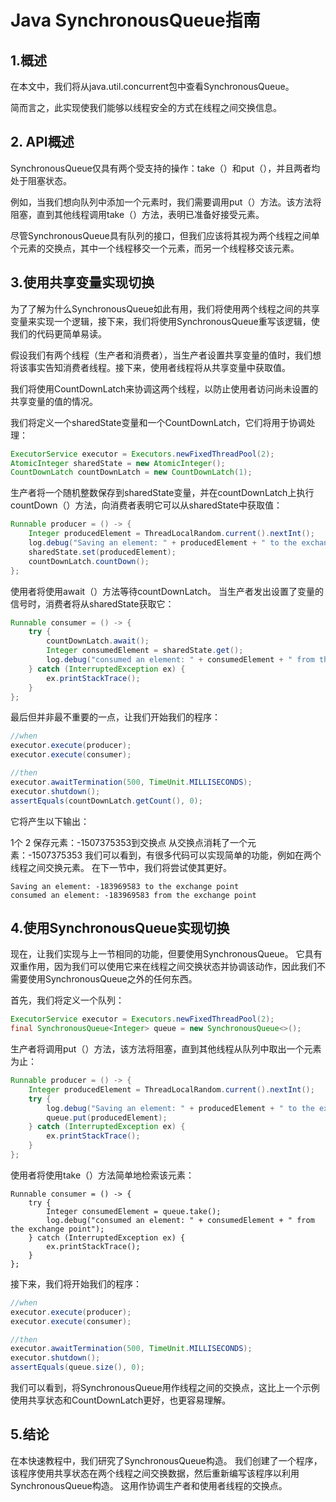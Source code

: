 # Java SynchronousQueue指南

## 1.概述
在本文中，我们将从java.util.concurrent包中查看SynchronousQueue。

简而言之，此实现使我们能够以线程安全的方式在线程之间交换信息。

## 2. API概述
SynchronousQueue仅具有两个受支持的操作：take（）和put（），并且两者均处于阻塞状态。

例如，当我们想向队列中添加一个元素时，我们需要调用put（）方法。该方法将阻塞，直到其他线程调用take（）方法，表明已准备好接受元素。

尽管SynchronousQueue具有队列的接口，但我们应该将其视为两个线程之间单个元素的交换点，其中一个线程移交一个元素，而另一个线程移交该元素。

## 3.使用共享变量实现切换
为了了解为什么SynchronousQueue如此有用，我们将使用两个线程之间的共享变量来实现一个逻辑，接下来，我们将使用SynchronousQueue重写该逻辑，使我们的代码更简单易读。

假设我们有两个线程（生产者和消费者），当生产者设置共享变量的值时，我们想将该事实告知消费者线程。接下来，使用者线程将从共享变量中获取值。

我们将使用CountDownLatch来协调这两个线程，以防止使用者访问尚未设置的共享变量的值的情况。

我们将定义一个sharedState变量和一个CountDownLatch，它们将用于协调处理：

```java
ExecutorService executor = Executors.newFixedThreadPool(2);
AtomicInteger sharedState = new AtomicInteger();
CountDownLatch countDownLatch = new CountDownLatch(1);
```

生产者将一个随机整数保存到sharedState变量，并在countDownLatch上执行countDown（）方法，向消费者表明它可以从sharedState中获取值：

```java
Runnable producer = () -> {
    Integer producedElement = ThreadLocalRandom.current().nextInt();
    log.debug("Saving an element: " + producedElement + " to the exchange point");
    sharedState.set(producedElement);
    countDownLatch.countDown();
};
```

使用者将使用await（）方法等待countDownLatch。 当生产者发出设置了变量的信号时，消费者将从sharedState获取它：

```java
Runnable consumer = () -> {
    try {
        countDownLatch.await();
        Integer consumedElement = sharedState.get();
        log.debug("consumed an element: " + consumedElement + " from the exchange point");
    } catch (InterruptedException ex) {
        ex.printStackTrace();
    }
};
```

最后但并非最不重要的一点，让我们开始我们的程序：

```java
//when
executor.execute(producer);
executor.execute(consumer);

//then
executor.awaitTermination(500, TimeUnit.MILLISECONDS);
executor.shutdown();
assertEquals(countDownLatch.getCount(), 0);
```

它将产生以下输出：

1个
2
保存元素：-1507375353到交换点
从交换点消耗了一个元素：-1507375353
我们可以看到，有很多代码可以实现简单的功能，例如在两个线程之间交换元素。 在下一节中，我们将尝试使其更好。

```
Saving an element: -183969583 to the exchange point
consumed an element: -183969583 from the exchange point
```

## 4.使用SynchronousQueue实现切换
现在，让我们实现与上一节相同的功能，但要使用SynchronousQueue。 它具有双重作用，因为我们可以使用它来在线程之间交换状态并协调该动作，因此我们不需要使用SynchronousQueue之外的任何东西。

首先，我们将定义一个队列：

```java
ExecutorService executor = Executors.newFixedThreadPool(2);
final SynchronousQueue<Integer> queue = new SynchronousQueue<>();
```

生产者将调用put（）方法，该方法将阻塞，直到其他线程从队列中取出一个元素为止：

```java
Runnable producer = () -> {
    Integer producedElement = ThreadLocalRandom.current().nextInt();
    try {
        log.debug("Saving an element: " + producedElement + " to the exchange point");
        queue.put(producedElement);
    } catch (InterruptedException ex) {
        ex.printStackTrace();
    }
};
```

使用者将使用take（）方法简单地检索该元素：

```
Runnable consumer = () -> {
    try {
        Integer consumedElement = queue.take();
        log.debug("consumed an element: " + consumedElement + " from the exchange point");
    } catch (InterruptedException ex) {
        ex.printStackTrace();
    }
};
```

接下来，我们将开始我们的程序：

```java
//when
executor.execute(producer);
executor.execute(consumer);

//then
executor.awaitTermination(500, TimeUnit.MILLISECONDS);
executor.shutdown();
assertEquals(queue.size(), 0);
```

我们可以看到，将SynchronousQueue用作线程之间的交换点，这比上一个示例使用共享状态和CountDownLatch更好，也更容易理解。

## 5.结论
在本快速教程中，我们研究了SynchronousQueue构造。 我们创建了一个程序，该程序使用共享状态在两个线程之间交换数据，然后重新编写该程序以利用SynchronousQueue构造。 这用作协调生产者和使用者线程的交换点。